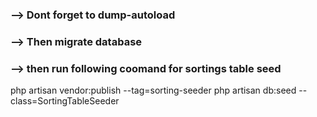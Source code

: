 <h3>--> Dont forget to dump-autoload</h3>
<h3>--> Then migrate database</h3>
<h3>--> then run following coomand for sortings table seed</h3>

<p>
 php artisan vendor:publish --tag=sorting-seeder
 php artisan db:seed --class=SortingTableSeeder
</p>    
